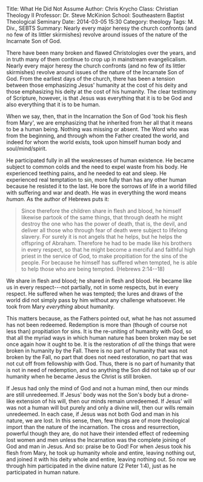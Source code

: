 Title: What He Did Not Assume
Author: Chris Krycho
Class: Christian Theology II
Professor: Dr. Steve McKinion
School: Southeastern Baptist Theological Seminary
Date: 2014-03-05 15:30
Category: theology
Tags: M. Div., SEBTS
Summary: Nearly every major heresy the church confronts (and no few of its littler skirmishes) revolve around issues of the nature of the Incarnate Son of God.

There have been many broken and flawed Christologies over the years, and in
truth many of them continue to crop up in mainstream evangelicalism. Nearly
every major heresy the church confronts (and no few of its littler skirmishes)
revolve around issues of the nature of the Incarnate Son of God. From the
earliest days of the church, there has been a tension between those emphasizing
Jesus' humanity at the cost of his deity and those emphasizing his deity at the
cost of his humanity. The clear testimony of Scripture, however, is that Jesus
was everything that it is to be God and also everything that it is to be human.

When we say, then, that in the Incarnation the Son of God 'took his flesh from
Mary', we are emphasizing that he inherited from her all that it means to be a
human being. Nothing was missing or absent. The Word who was from the
beginning, and through whom the Father created the world, and indeed for whom
the world exists, took upon himself human body and soul/mind/spirit.

He participated fully in all the weaknesses of human existence. He became
subject to common colds and the need to expel waste from his body. He
experienced teething pains, and he needed to eat and sleep. He experienced real
temptation to sin, more fully than has any other human because he resisted it
to the last. He bore the sorrows of life in a world filled with suffering and
war and death. He was in everything the word means *human*. As the author of
Hebrews puts it:

> Since therefore the children share in flesh and blood, he himself likewise
> partook of the same things, that through death he might destroy the one who
> has the power of death, that is, the devil, and deliver all those who through
> fear of death were subject to lifelong slavery. For surely it is not angels
> that he helps, but he helps the offspring of Abraham. Therefore he had to be
> made like his brothers in every respect, so that he might become a merciful
> and faithful high priest in the service of God, to make propitiation for the
> sins of the people. For because he himself has suffered when tempted, he is
> able to help those who are being tempted. (Hebrews 2:14--18)

We share in flesh and blood; he shared in flesh and blood. He became like us in
every respect---not partially, not in some respects, but in every respect. He
suffered when he was tempted; the lures and draws of the world did not simply
pass by him without any challenge whatsoever. He took from Mary *everything*
about humanity.

This matters because, as the Fathers pointed out, what he has not assumed has
not been redeemed. Redemption is more than (though of course not less than)
propitiation for sins. It is the re-uniting of humanity with God, so that all
the myriad ways in which human nature has been broken may be set once again how
it ought to be. It is the restoration of *all* the things that were broken in
humanity by the Fall. There is no part of humanity that was not broken by the
Fall, no part that does not need restoration, no part that was not cut off from
fellowship with God. Thus, there is no part of humanity that is not in need of
redemption, and so anything the Son did not take up of our humanity when he
became Jesus the Christ is still broken.

If Jesus had only the mind of God and not a human mind, then our minds are still
unredeemed. If Jesus' body was not the Son's body but a drone-like extension of
his will, then our minds remain unredeemed. If Jesus' will was not a human will
but purely and only a divine will, then our wills remain unredeemed. In each
case, if Jesus was not both God and man in his nature, we are lost. In this
sense, then, few things are of more theological import than the nature of the
incarnation. The cross and resurrection, powerful though they are, do not have
their intended effect of redeeming lost women and men unless the Incarnation was
the complete joining of God and man in Jesus. And so: praise be to God! For when
Jesus took his flesh from Mary, he took up humanity whole and entire, leaving
nothing out, and joined it with his deity whole and entire, leaving nothing out.
So now we through him participated in the divine nature (2 Peter 1:4), just as
he participated in human nature.